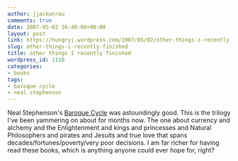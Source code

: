 ```yaml
---
author: jjackunrau
comments: true
date: 2007-05-02 16:40:00+00:00
layout: post
link: https://hungryj.wordpress.com/2007/05/02/other-things-i-recently-finished/
slug: other-things-i-recently-finished
title: other things I recently finished
wordpress_id: 1110
categories:
- books
tags:
- baroque cycle
- neal stephenson
---
```


Neal Stephenson's [Baroque Cycle](http://www.booksprice.com/compare.do?inputData=baroque+cycle&Submit2=Search&searchType=bookName) was astoundingly good.  This is the trilogy I've been yammering on about for months now.  The one about currency and alchemy and the Enlightenment and kings and princesses and Natural Philosophers and pirates and Jesuits and true love that spans decades/fortunes/poverty/very poor decisions.  I am far richer for having read these books, which is anything anyone could ever hope for, right?
